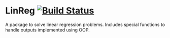 # LinReg [![Build Status](https://travis-ci.org/hankOlofs/LinReg.svg?branch=master)](https://travis-ci.org/hankOlofs/LinReg)
A package to solve linear regression problems. Includes special functions to handle outputs implemented using OOP.

